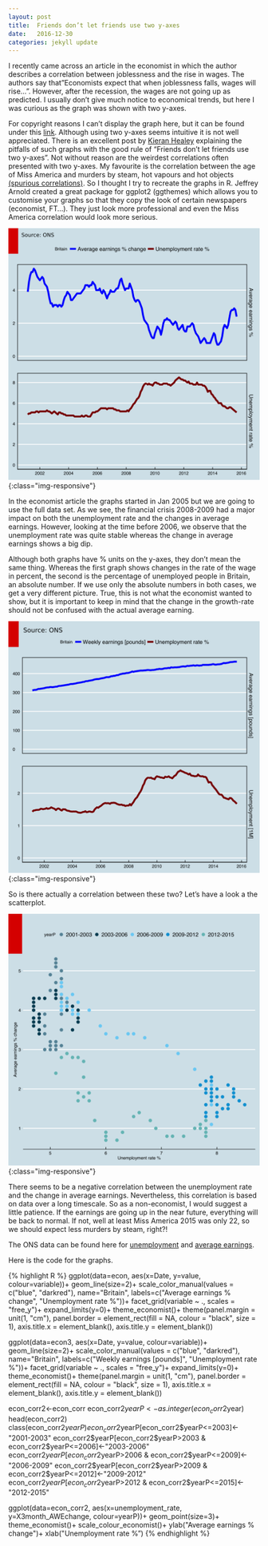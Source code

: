 ```yaml
---
layout: post
title:  Friends don’t let friends use two y-axes
date:   2016-12-30
categories: jekyll update
---
```

I recently came across an article in the economist in which the author describes a correlation between joblessness and the rise in wages. The authors say that”Economists expect that when joblessness falls, wages will rise…”. However, after the recession, the wages are not going up as predicted. I usually don’t give much notice to economical trends, but here I was curious as the graph was shown with two y-axes.

For copyright reasons I can’t display the graph here, but it can be found under this [link][economist]. Although using two y-axes seems intuitive it is not well appreciated. There is an excellent post by [Kieran Healey][kieran] explaining the pitfalls of such graphs with the good rule of “Friends don’t let friends use two y-axes”. Not without reason are the weirdest correlations often presented with two y-axes. My favourite is the correlation between the age of Miss America and murders by steam, hot vapours and hot objects [(spurious correlations)][spurious].  So I thought I try to recreate the graphs in R. Jeffrey Arnold created a great package for ggplot2 (ggthemes) which allows you to customise your graphs so that they copy the look of certain newspapers (economist, FT…). They just look more professional and even the Miss America correlation would look more serious.

![economist_picture1](/assets/two_yaxes/economist_change_absoloute_red.png){:class="img-responsive"}


In the economist article the graphs started in Jan 2005 but we are going to use the full data set. As we see, the financial crisis 2008-2009 had a major impact on both the unemployment rate and the changes in average earnings. However, looking at the time before 2006, we observe that the unemployment rate was quite stable whereas the change in average earnings shows a big dip.

Although both graphs have % units on the y-axes, they don’t mean the same thing. Whereas the first graph shows changes in the rate of the wage in percent, the second is the percentage of unemployed people in Britain, an absolute number. If we use only the absolute numbers in both cases, we get a very different picture. True, this is not what the economist wanted to show, but it is important to keep in mind that the change in the growth-rate should not be confused with the actual average earning.

![economist_picture2](/assets/two_yaxes/economist_absoluteNo_red.png){:class="img-responsive"}


So is there actually a correlation between these two? Let’s have a look a the scatterplot.

![economist_picture3](/assets/two_yaxes/economist_correlation_red.png){:class="img-responsive"}


There seems to be a negative correlation between the unemployment rate and the change in average earnings. Nevertheless, this correlation is based on data over a long timescale. So as a non-economist, I would suggest a little patience. If the earnings are going up in the near future, everything will be back to normal. If not, well at least Miss America 2015 was only 22, so we should expect less murders by steam, right?!

The ONS data can be found here for [unemployment] and [average earnings].

Here is the code for the graphs.

{% highlight R %}
ggplot(data=econ, aes(x=Date, y=value, colour=variable))+
geom_line(size=2)+
scale_color_manual(values = c("blue", "darkred"),
name="Britain",
labels=c("Average earnings % change",
"Unemployment rate %"))+
facet_grid(variable ~ ., scales = "free_y")+
expand_limits(y=0)+
theme_economist()+
theme(panel.margin = unit(1, "cm"),
panel.border = element_rect(fill = NA, colour = "black", size = 1),
axis.title.x = element_blank(),
axis.title.y = element_blank())
 
ggplot(data=econ3, aes(x=Date, y=value, colour=variable))+
geom_line(size=2)+
scale_color_manual(values = c("blue", "darkred"),
name="Britain",
labels=c("Weekly earnings [pounds]",
"Unemployment rate %"))+
facet_grid(variable ~ ., scales = "free_y")+
expand_limits(y=0)+
theme_economist()+
theme(panel.margin = unit(1, "cm"),
panel.border = element_rect(fill = NA, colour = "black", size = 1),
axis.title.x = element_blank(),
axis.title.y = element_blank())
 
econ_corr2<-econ_corr
econ_corr2$yearP<-as.integer(econ_corr2$year)
head(econ_corr2)
class(econ_corr2$yearP)
econ_corr2$yearP[econ_corr2$yearP<=2003]<-"2001-2003"
econ_corr2$yearP[econ_corr2$yearP>2003 & econ_corr2$yearP<=2006]<-"2003-2006"
econ_corr2$yearP[econ_corr2$yearP>2006 & econ_corr2$yearP<=2009]<-"2006-2009"
econ_corr2$yearP[econ_corr2$yearP>2009 & econ_corr2$yearP<=2012]<-"2009-2012"
econ_corr2$yearP[econ_corr2$yearP>2012 & econ_corr2$yearP<=2015]<-"2012-2015"
 
ggplot(data=econ_corr2, aes(x=unemployment_rate, y=X3month_AWEchange, colour=yearP))+
geom_point(size=3)+
theme_economist()+
scale_colour_economist()+
ylab("Average earnings % change")+
xlab("Unemployment rate %”)
{% endhighlight %}


[economist]: http://www.economist.com/news/britain/21688886-recent-strong-growth-britons-pay-packets-proves-short-lived-nice-while-it-lasted
[kieran]: http://kieranhealy.org/blog/archives/2016/01/16/two-y-axes/
[spurious]: http://www.tylervigen.com/spurious-correlations
[unemployment]: http://www.ons.gov.uk/ons/taxonomy/index.html?nscl=Unemployment#tab-data-tables
[average earnings]: http://www.ons.gov.uk/ons/taxonomy/index.html?nscl=Earnings#tab-data-tables

